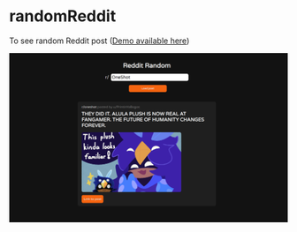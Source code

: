 # randomReddit
To see random Reddit post (<a href="https://str4ky.github.io/randomReddit" target="_blank">Demo available here</a>)

<img src="assets/img/preview.png" alt="Preview"/>